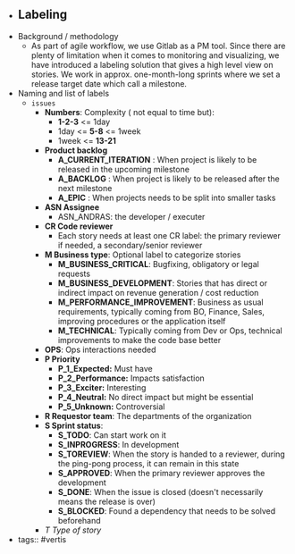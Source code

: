 - ## Labeling
- Background / methodology
	- As part of agile workflow, we use Gitlab as a PM tool.
	  Since there are plenty of limitation when it comes to monitoring and visualizing, we have introduced a labeling solution that gives a high level view on stories.
	  We work in approx. one-month-long sprints where we set a release target date which call a milestone.
- Naming and list of labels
	- `issues`
		- **Numbers**: Complexity ( not equal to time but):
			- **1-2-3** <= 1day
			- 1day <= **5-8** <= 1week
			- 1week <= **13-21**
		- **Product backlog**
			- **A_CURRENT_ITERATION** : When project is likely to be released in the upcoming milestone
			- **A_BACKLOG** : When project is likely to be released after the next milestone
			- **A_EPIC** : When projects needs to be split into smaller tasks
		- **ASN Assignee**
			- ASN_ANDRAS: the developer / executer
		- **CR Code reviewer**
			- Each story needs at least one CR label: the primary reviewer if needed, a secondary/senior reviewer
		- **M Business type**: Optional label to categorize stories
			- **M_BUSINESS_CRITICAL**: Bugfixing, obligatory or legal requests
			- **M_BUSINESS_DEVELOPMENT**: Stories that has direct or indirect impact on revenue generation / cost reduction
			- **M_PERFORMANCE_IMPROVEMENT**: Business as usual requirements, typically coming from BO, Finance, Sales, improving procedures or the application itself
			- **M_TECHNICAL**: Typically coming from Dev or Ops, technical improvements to make the code base better
		- **OPS**: Ops interactions needed
		- **P Priority**
			- **P_1_Expected:** Must have
			- **P_2_Performance:** Impacts satisfaction
			- **P_3_Exciter:** Interesting
			- **P_4_Neutral:** No direct impact but might be essential
			- **P_5_Unknown:** Controversial
		- **R Requestor team**: The departments of the organization
		- **S Sprint status**:
			- **S_TODO**: Can start work on it
			- **S_INPROGRESS**: In development
			- **S_TOREVIEW**: When the story is handed to a reviewer, during the ping-pong process, it can remain in this state
			- **S_APPROVED**: When the primary reviewer approves the development
			- **S_DONE**: When the issue is closed (doesn't necessarily means the release is over)
			- **S_BLOCKED**: Found a dependency that needs to be solved beforehand
		- *T Type of story*
- tags:: #vertis